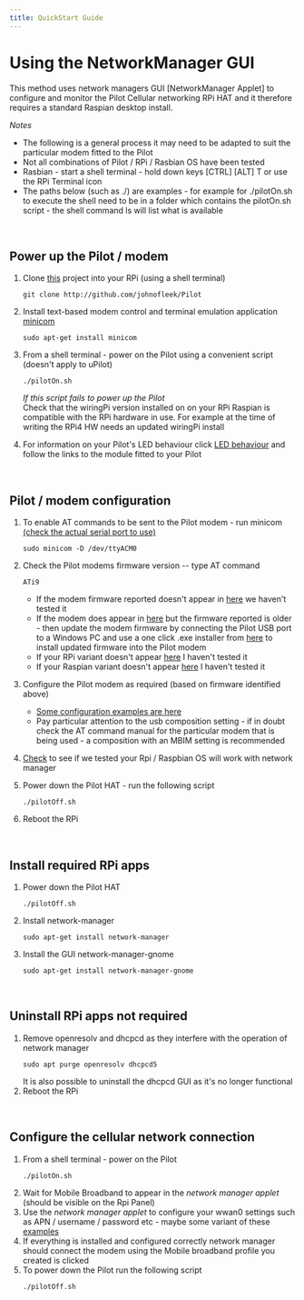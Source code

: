 ```yaml
---
title: QuickStart Guide
---
```


# Using the NetworkManager GUI

This method uses network managers GUI [NetworkManager Applet] to configure and monitor the Pilot
Cellular networking RPi HAT and it therefore requires a standard Raspian desktop install.

*Notes*  

* The following is a general process it may need to be adapted to suit the particular modem
 fitted to the Pilot
* Not all combinations of Pilot / RPi / Rasbian OS have been tested  
* Rasbian - start a shell terminal - hold down keys [CTRL] [ALT] T or use the RPi Terminal icon
* The paths below (such as ./) are examples - for example for ./pilotOn.sh to execute the shell
   need to be in a folder which contains the pilotOn.sh script - the shell command ls will list what is available
<BR>


## Power up the Pilot / modem  
1. Clone [this](./git.md#checkout) project into your RPi (using a shell terminal)
   ```
   git clone http://github.com/johnofleek/Pilot
   ```
1. Install text-based modem control and terminal emulation  application [minicom](./instructions_howToInstall_gpioAndNetworkManager.md#install-minicom)
   ```
   sudo apt-get install minicom
   ```
1. From a shell terminal - power on the Pilot using a convenient script (doesn't apply to uPilot)
   ```
   ./pilotOn.sh
   
   ```
   *If this script fails to power up the Pilot*  
   Check that the wiringPi version installed on on your RPi Raspian is compatible with the RPi hardware
    in use. For example at the time of writing the RPi4 HW needs an updated wiringPi install  

1. For information on your Pilot's LED behaviour click [LED behaviour](./instructions_modemConfiguration.md)
   and follow the links to the module fitted to your Pilot 
<BR>

## Pilot / modem configuration  
1. To enable AT commands to be sent to the Pilot modem - run minicom [(check the actual serial port to use)](test_configurationRecords.md)  
   ```
   sudo minicom -D /dev/ttyACM0
   ```
1. Check the Pilot modems firmware version -- type AT command  
   ```
   ATi9
   ```

    * If the modem firmware reported doesn't appear in [here](test_configurationRecords.md) we haven't 
      tested it
    * If the modem does appear in [here](test_configurationRecords.md) but the
      firmware reported is older - then update the modem firmware by connecting the 
      Pilot USB port to a Windows PC and use a 
      one click .exe installer from [here](https://source.sierrawireless.com/) to install updated firmware
      into the Pilot modem
    * If your RPi variant doesn't appear [here](test_configurationRecords.md) I haven't tested it
    * If your Raspian variant doesn't appear [here](test_configurationRecords.md) I haven't tested it
1. Configure the Pilot modem as required (based on firmware identified above)
   * [Some configuration examples are here](test_configurationRecords.md)
   * Pay particular attention to the usb composition setting - if in doubt check the 
      AT command manual for the particular modem that is being used - a composition with an MBIM setting is 
      recommended
1. [Check](./test_configurationRecords.md) to see if we tested your Rpi / Raspbian OS will work with network
 manager
1. Power down the Pilot HAT - run the following script  
   ```
   ./pilotOff.sh
   ```
1. Reboot the RPi
<BR>

## Install required RPi apps  
1. Power down the Pilot HAT
   ```
   ./pilotOff.sh
   ```
1. Install network-manager
   ```
   sudo apt-get install network-manager
   ```

1. Install the GUI network-manager-gnome
   ```
   sudo apt-get install network-manager-gnome
   ```
<BR>

## Uninstall RPi apps not required

1. Remove openresolv and dhcpcd as they interfere with the operation of network manager
   ```
   sudo apt purge openresolv dhcpcd5
   ```
   It is also possible to uninstall the dhcpcd GUI as it's no longer functional
1. Reboot the RPi
<BR>

  
## Configure the cellular network connection  
1. From a shell terminal - power on the Pilot
   ```
   ./pilotOn.sh
   ```
1. Wait for Mobile Broadband to appear in the *network manager applet* (should be visible on the Rpi Panel)
1. Use the *network manager applet*  to configure 
your wwan0 settings such as APN / username / password etc - maybe some variant of these [examples](./simUse_info.md)
1. If everything is installed and configured correctly network manager should 
 connect the modem using the Mobile broadband profile you created is clicked
1. To power down the Pilot run the following script
   ```
   ./pilotOff.sh
   ```
